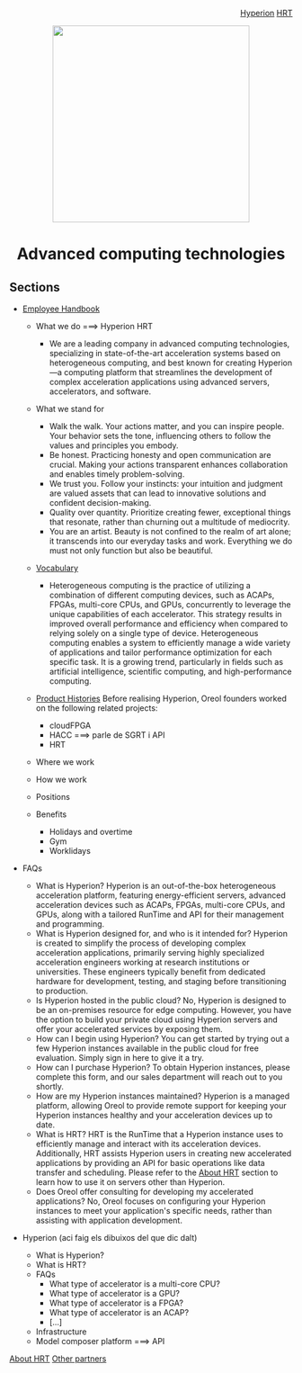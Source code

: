 <p align="right">
<a href="https://github.com/oreol-ag/hyperion-web#heterogenius-computing">Hyperion</a> <a href="https://github.com/oreol-ag/hrt#hyperion-runtime">HRT</a>
</p>

<p align="center">
<img src="https://github.com/oreol-ag/employee-handbook/blob/main/Oreol.png" align="center" width="350">
</p>

<h1 align="center">
  Advanced computing technologies
</h1>

## Sections
* [Employee Handbook](https://github.com/oreol-ag/employee-handbook#--employee-handbook)
  * What we do ===> Hyperion HRT
    * We are a leading company in advanced computing technologies, specializing in state-of-the-art acceleration systems based on heterogeneous computing, and best known for creating Hyperion—a computing platform that streamlines the development of complex acceleration applications using advanced servers, accelerators, and software.
  * What we stand for
    * Walk the walk. Your actions matter, and you can inspire people. Your behavior sets the tone, influencing others to follow the values and principles you embody.
    * Be honest. Practicing honesty and open communication are crucial. Making your actions transparent enhances collaboration and enables timely problem-solving.
    * We trust you. Follow your instincts: your intuition and judgment are valued assets that can lead to innovative solutions and confident decision-making.
    * Quality over quantity. Prioritize creating fewer, exceptional things that resonate, rather than churning out a multitude of mediocrity.
    * You are an artist. Beauty is not confined to the realm of art alone; it transcends into our everyday tasks and work. Everything we do must not only function but also be beautiful.
  * [Vocabulary](./vocabulary.md)
    * Heterogeneous computing is the practice of utilizing a combination of different computing devices, such as ACAPs, FPGAs, multi-core CPUs, and GPUs, concurrently to leverage the unique capabilities of each accelerator. This strategy results in improved overall performance and efficiency when compared to relying solely on a single type of device. Heterogeneous computing enables a system to efficiently manage a wide variety of applications and tailor performance optimization for each specific task. It is a growing trend, particularly in fields such as artificial intelligence, scientific computing, and high-performance computing.
    
  * [Product Histories](./product-histories.md)
  Before realising Hyperion, Oreol founders worked on the following related projects:  
    * cloudFPGA
    * HACC ===> parle de SGRT i API
    * HRT 
  * Where we work
  * How we work
  * Positions
  * Benefits
      * Holidays and overtime
      * Gym
      * Worklidays
* FAQs
  * What is Hyperion? Hyperion is an out-of-the-box heterogeneous acceleration platform, featuring energy-efficient servers, advanced acceleration devices such as ACAPs, FPGAs, multi-core CPUs, and GPUs, along with a tailored RunTime and API for their management and programming.
  * What is Hyperion designed for, and who is it intended for? Hyperion is created to simplify the process of developing complex acceleration applications, primarily serving highly specialized acceleration engineers working at research institutions or universities. These engineers typically benefit from dedicated hardware for development, testing, and staging before transitioning to production.
  * Is Hyperion hosted in the public cloud? No, Hyperion is designed to be an on-premises resource for edge computing. However, you have the option to build your private cloud using Hyperion servers and offer your accelerated services by exposing them.
  * How can I begin using Hyperion? You can get started by trying out a few Hyperion instances available in the public cloud for free evaluation. Simply sign in here to give it a try.
  * How can I purchase Hyperion? To obtain Hyperion instances, please complete this form, and our sales department will reach out to you shortly.
  * How are my Hyperion instances maintained? Hyperion is a managed platform, allowing Oreol to provide remote support for keeping your Hyperion instances healthy and your acceleration devices up to date.
  * What is HRT? HRT is the RunTime that a Hyperion instance uses to efficiently manage and interact with its acceleration devices. Additionally, HRT assists Hyperion users in creating new accelerated applications by providing an API for basic operations like data transfer and scheduling. Please refer to the [About HRT](https://github.com/oreol-ag/oreol-web/blob/main/about-hrt.md#about-hrt) section to learn how to use it on servers other than Hyperion.
  * Does Oreol offer consulting for developing my accelerated applications? No, Oreol focuses on configuring your Hyperion instances to meet your application's specific needs, rather than assisting with application development.
  
* Hyperion (aci faig els dibuixos del que dic dalt)
  * What is Hyperion?
  * What is HRT?
  * FAQs
    * What type of accelerator is a multi-core CPU?
    * What type of accelerator is a GPU?
    * What type of accelerator is a FPGA?
    * What type of accelerator is an ACAP?
    * [...]
  * Infrastructure
  * Model composer platform ===> API

<p align="left">
<a href="https://github.com/oreol-ag/oreol-web/blob/main/about-hrt.md#about-hrt">About HRT</a> <a href="https://github.com/oreol-ag/landing-page#--advanced-computing-technologies">Other partners</a>
</p>